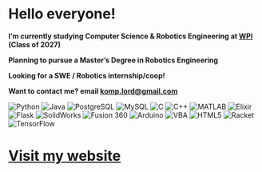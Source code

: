 # Hello everyone!

**I’m currently studying Computer Science & Robotics Engineering at [WPI](https://www.wpi.edu/) (Class of 2027)**

**Planning to pursue a Master’s Degree in Robotics Engineering**

**Looking for a SWE / Robotics internship/coop!**

**Want to contact me? email komp.lord@gmail.com**

![Python](https://img.shields.io/badge/Python-3776AB?style=for-the-badge&logo=python&logoColor=white)
![Java](https://img.shields.io/badge/Java-007396?style=for-the-badge&logo=java&logoColor=white)
![PostgreSQL](https://img.shields.io/badge/PostgreSQL-336791?style=for-the-badge&logo=postgresql&logoColor=white)
![MySQL](https://img.shields.io/badge/MySQL-4479A1?style=for-the-badge&logo=mysql&logoColor=white)
![C](https://img.shields.io/badge/C-00599C?style=for-the-badge&logo=c&logoColor=white)
![C++](https://img.shields.io/badge/C++-00599C?style=for-the-badge&logo=c%2B%2B&logoColor=white)
![MATLAB](https://img.shields.io/badge/MATLAB-0076A8?style=for-the-badge&logo=MathWorks&logoColor=white)
![Elixir](https://img.shields.io/badge/Elixir-4B275F?style=for-the-badge&logo=elixir&logoColor=white)
![Flask](https://img.shields.io/badge/Flask-000000?style=for-the-badge&logo=flask&logoColor=white)
![SolidWorks](https://img.shields.io/badge/SolidWorks-E02127?style=for-the-badge&logo=solidworks&logoColor=white)
![Fusion 360](https://img.shields.io/badge/Fusion%20360-F29305?style=for-the-badge&logo=autodesk&logoColor=white)
![Arduino](https://img.shields.io/badge/Arduino-00979D?style=for-the-badge&logo=arduino&logoColor=white)
![VBA](https://img.shields.io/badge/VBA-2C8DBF?style=for-the-badge&logo=microsoft-excel&logoColor=white)
![HTML5](https://img.shields.io/badge/HTML5-E34F26?style=for-the-badge&logo=html5&logoColor=white)
![Racket](https://img.shields.io/badge/Racket-9F1D20?style=for-the-badge&logo=racket&logoColor=white)
![TensorFlow](https://img.shields.io/badge/TensorFlow-FF6F00?style=for-the-badge&logo=tensorflow&logoColor=white)


# [Visit my website](https://mshestopalov.pythonanywhere.com)
